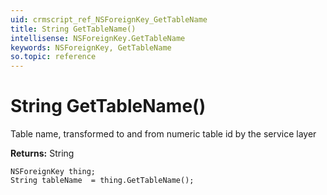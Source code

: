 ```yaml
---
uid: crmscript_ref_NSForeignKey_GetTableName
title: String GetTableName()
intellisense: NSForeignKey.GetTableName
keywords: NSForeignKey, GetTableName
so.topic: reference
---
```


# String GetTableName()

Table name, transformed to and from numeric table id by the service layer

**Returns:** String

```crmscript
NSForeignKey thing;
String tableName  = thing.GetTableName();
```

